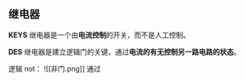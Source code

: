 ## 继电器
 **KEYS**
 继电器是一个由**电流控制**的开关，而不是人工控制。
 
 **DES**
 继电器是建立逻辑门的关键，通过**电流的有无控制另一路电路的状态**。
 
逻辑 not：
![[非门.png]]
通过
